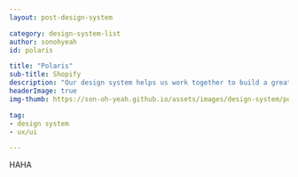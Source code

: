 ```yaml
---
layout: post-design-system

category: design-system-list
author: sonohyeah
id: polaris

title: "Polaris"
sub-title: Shopify
description: "Our design system helps us work together to build a great experience for all of Shopify’s merchants."
headerImage: true
img-thumb: https://son-oh-yeah.github.io/assets/images/design-system/polaris-shopify-design-system.png

tag:
- design system
- ux/ui

---
```


HAHA

